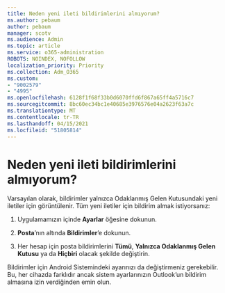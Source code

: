 ```yaml
---
title: Neden yeni ileti bildirimlerini almıyorum?
ms.author: pebaum
author: pebaum
manager: scotv
ms.audience: Admin
ms.topic: article
ms.service: o365-administration
ROBOTS: NOINDEX, NOFOLLOW
localization_priority: Priority
ms.collection: Adm_O365
ms.custom:
- "9002579"
- "4995"
ms.openlocfilehash: 6128f1f68f33b0d6070ffd6f867a65ff4a5716c7
ms.sourcegitcommit: 8bc60ec34bc1e40685e3976576e04a2623f63a7c
ms.translationtype: MT
ms.contentlocale: tr-TR
ms.lasthandoff: 04/15/2021
ms.locfileid: "51805814"
---
```

# <a name="why-dont-i-get-new-message-notifications"></a>Neden yeni ileti bildirimlerini almıyorum?

Varsayılan olarak, bildirimler yalnızca Odaklanmış Gelen Kutusundaki yeni iletiler için görüntülenir. Tüm yeni iletiler için bildirim almak istiyorsanız:

1. Uygulamamızın içinde **Ayarlar** öğesine dokunun.

2. **Posta**’nın altında **Bildirimler**’e dokunun.

3. Her hesap için posta bildirimlerini **Tümü**, **Yalnızca Odaklanmış Gelen Kutusu** ya da **Hiçbiri** olacak şekilde değiştirin.

Bildirimler için Android Sistemindeki ayarınızı da değiştirmeniz gerekebilir. Bu, her cihazda farklıdır ancak sistem ayarlarınızın Outlook’un bildirim almasına izin verdiğinden emin olun.
